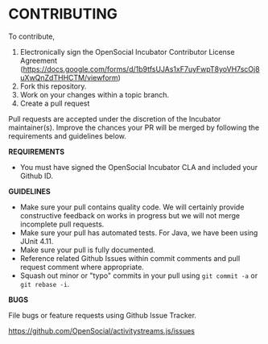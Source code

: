 CONTRIBUTING
============

To contribute, 

1. Electronically sign the OpenSocial Incubator Contributor License Agreement (https://docs.google.com/forms/d/1b9tfsUJAs1xF7uyFwpT8yoVH7scOj8uXwQnZdTHHCTM/viewform)
1. Fork this repository.
1. Work on your changes within a topic branch.
1. Create a pull request

Pull requests are accepted under the discretion of the Incubator maintainer(s).  Improve the chances your PR will be merged by following the requirements and guidelines below.

**REQUIREMENTS**
- You must have signed the OpenSocial Incubator CLA and included your Github ID.

**GUIDELINES**
- Make sure your pull contains quality code.  We will certainly provide constructive feedback on works in progress but we will not merge incomplete pull requests.
- Make sure your pull has automated tests.  For Java, we have been using JUnit 4.11.
- Make sure your pull is fully documented.
- Reference related Github Issues within commit comments and pull request comment where appropriate.
- Squash out minor or "typo" commits in your pull using `git commit -a` or `git rebase -i`.

**BUGS**

File bugs or feature requests using Github Issue Tracker.

https://github.com/OpenSocial/activitystreams.js/issues

